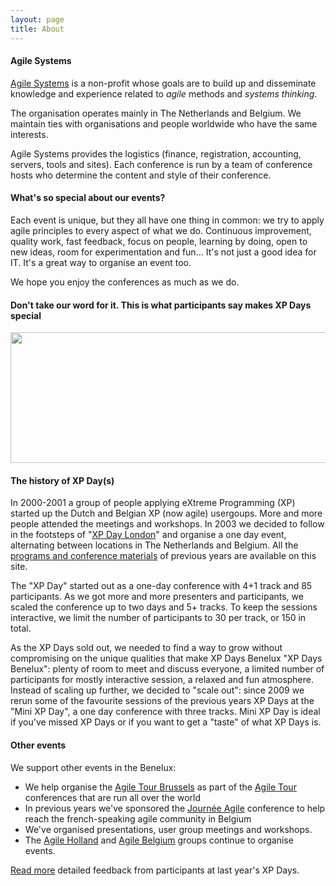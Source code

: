```yaml
---
layout: page
title: About
---
```


#### Agile Systems

[Agile Systems](http://www.agilesystems.org) is a non-profit whose goals are to build up and disseminate knowledge and experience related to *agile* methods and *systems thinking*.

The organisation operates mainly in The Netherlands and Belgium. We maintain ties with organisations and people worldwide who have the same interests.

Agile Systems provides the logistics (finance, registration, accounting, servers, tools and sites). Each conference is run by a team of conference hosts who determine the content and style of their conference.

#### What's so special about our events?
Each event is unique, but they all have one thing in common: we try to apply agile principles to every aspect of what we do. Continuous improvement, quality work, fast feedback, focus on people, learning by doing, open to new ideas, room for experimentation and fun... It's not just a good idea for IT. It's a great way to organise an event too.

We hope you enjoy the conferences as much as we do.

#### Don't take our word for it. This is what participants say makes XP Days special
<img src="http://www.xpday.net/html/Xpday2012/XPDay2012%20Liked.png" width="583" height="209" /> 

#### The history of XP Day(s)

In 2000-2001 a group of people applying eXtreme Programming (XP) started up the Dutch and Belgian XP (now agile) usergoups. More and more people attended the meetings and workshops. In 2003 we decided to follow in the footsteps of "[XP Day London](http://www.xpday.org)" and organise a one day event, alternating between locations in The Netherlands and Belgium. All the [programs and conference materials](/about/PreviousEditions.html) of previous years are available on this site.

The "XP Day" started out as a one-day conference with 4+1 track and 85 participants. 
As we got more and more presenters and participants, we scaled the conference up to two days and 5+ tracks. 
To keep the sessions interactive, we limit the number of participants to 30 per track, or 150 in total.

As the XP Days sold out, we needed to find a way to grow without compromising on the unique 
qualities that make XP Days Benelux "XP Days Benelux": plenty of room to meet and discuss everyone, 
a limited number of participants for mostly interactive session, a relaxed and fun atmosphere. Instead of
scaling up further, we decided to "scale out": since 2009 we rerun some of the favourite sessions of the 
previous years XP Days at the "Mini XP Day", a one day conference with three tracks. Mini XP Day is ideal 
if you've missed XP Days or if you want to get a "taste" of what XP Days is.

#### Other events
We support other events in the Benelux:

   * We help organise the [Agile Tour Brussels](http://www.atbru.be) as part of the [Agile Tour](http://www.agiletour.org/) conferences that are run all over the world
   * In previous years we've sponsored the [Journ&eacute;e Agile](http://www.journeeagile.be/) conference to help reach the french-speaking agile community in Belgium
   * We've organised presentations, user group meetings and workshops.
   * The [Agile Holland](http://www.meetup.com/agileholland/) and [Agile Belgium](http://www.agilebelgium.org) groups continue to organise events.


[Read more](http://www.xpdays.net/XPDays2015/XPDays/Feedback) detailed feedback from participants at last year's XP Days. 
